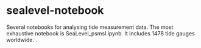 # sealevel-notebook

Several notebooks for analysing tide measurement data. The most exhaustive notebook is SeaLevel_psmsl.ipynb. It includes 1478 tide gauges worldwide.
. 
